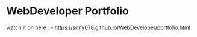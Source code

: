 # WebDeveloper Portfolio

watch it on here : -   https://sony078.github.io/WebDeveloper/portfolio.html
